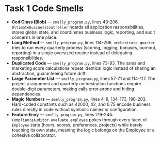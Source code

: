 # Task 1 Code Smells

- **God Class (Blob)** — `smelly_program.py`, lines 43-206. `UltimateBusinessController` hoards all application responsibilities, stores global state, and coordinates business logic, reporting, and audit concerns in one place.
- **Long Method** — `smelly_program.py`, lines 114-206. `orchestrate_quarter` tries to run every quarterly process (scoring, logging, bonuses, burnout, reporting) in a single oversized routine instead of delegating responsibilities.
- **Duplicated Code** — `smelly_program.py`, lines 73-93. The sales and marketing score calculations repeat identical logic instead of sharing an abstraction, guaranteeing future drift.
- **Large Parameter List** — `smelly_program.py`, lines 57-71 and 114-117. The project assignment and quarterly orchestration functions require double-digit parameters, making calls error-prone and hiding dependencies.
- **Magic Numbers** — `smelly_program.py`, lines 4-8, 134-173, 198-203. Hard-coded constants such as 42000, 42, and 0.75 encode business rules directly in code without symbolic names or configuration.
- **Feature Envy** — `smelly_program.py`, lines 219-244. `ComplianceAuditor.evaluate_employee` pokes through every facet of `Employee` state (hours, scores, preferences, projects) while barely touching its own state, meaning the logic belongs on the Employee or a cohesive collaborator.
